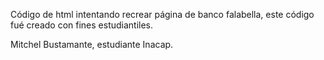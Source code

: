 Código de html intentando recrear página de banco falabella, este código fué creado con fines estudiantiles.

Mitchel Bustamante, estudiante Inacap.

